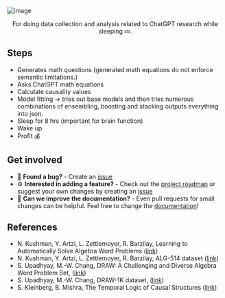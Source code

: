 ![image](https://user-images.githubusercontent.com/84760072/221041560-842b16a1-6ed4-4625-a301-b4fc258fda4d.png)

<p align="center">
  For doing data collection and analysis related to ChatGPT research while sleeping 💤.
</p>


## Steps
- Generates math questions (generated math equations do not enforce semantic limitations.)
- Asks ChatGPT math equations
- Calculate causality values
- Model fitting -> tries out base models and then tries numerous combinations of ensembling, boosting and stacking outputs everything into json.
- Sleep for 8 hrs (important for brain function)
- Wake up
- Profit 💰

## Get involved
- 🐛 **Found a bug?** - Create an [issue][issue]  
- ⚙️ **Interested in adding a feature?** - Check out the [project roadmap](ROADMAP.md) or suggest your own changes by creating an [issue][issue]   
- 📖 **Can we improve the documentation?** - Even pull requests for small changes can be helpful. Feel free to change the [documentation][docs]!    
  
[bugs]: https://github.com/hwelsters/axolotl-src/issues
[issue]: https://github.com/hwelsters/axolotl-src/issues
[docs]: documentation
[line]: https://user-images.githubusercontent.com/84760072/220297409-f97511e8-95e5-4204-9217-67d9f9353b76.png
[cecdown]: https://github.com/hwelsters/cecdown

## References
- N. Kushman, Y. Artzi, L. Zettlemoyer, R. Barzilay, Learning to Automatically Solve Algebra Word Problems ([link](https://aclanthology.org/P14-1026.pdf))
- N. Kushman, Y. Artzi, L. Zettlemoyer, R. Barzilay, ALG-514 dataset ([link](https://groups.csail.mit.edu/rbg/code/wordprobs/))
- S. Upadhyay, M.-W. Chang, DRAW: A Challenging and Diverse Algebra Word Problem Set, ([link](https://www.microsoft.com/en-us/research/wp-content/uploads/2016/02/tech_rep.pdf))
- S. Upadhyay, M.-W. Chang, DRAW-1K dataset, ([link](https://paperswithcode.com/dataset/draw-1k#:~:text=DRAW%2D1K%20is%20a%20dataset,derivation%20of%20an%20equation%20system.))
- S. Kleinberg, B. Mishra, The Temporal Logic of Causal Structures ([link](http://www.skleinberg.org/papers/uai09.pdf))
